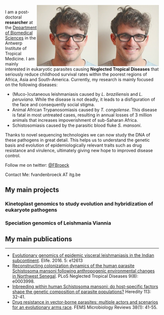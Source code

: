 
<img align="right" width="200" height="200" src="https://github.com/FreBio/FreBio.github.io/blob/master/images/IDsmall.JPG">
<img style="float: right;" width="200" height="200" src="https://github.com/FreBio/FreBio.github.io/blob/master/images/IDsmall.JPG">

I am a post-doctoral **researcher** at the [Department of Biomedical Sciences](http://www.itg.be/e/department-of-biomedical-sciences) in the Antwerp Institute of Tropical Medicine. I am mainly interested in eukaryotic parasites causing **Neglected Tropical Diseases** that seriously reduce childhood survival rates within the poorest regions of Africa, Asia and South-America. Currently, my research is mainly focused on the following diseases:
* (Muco-)cutaneous leishmaniasis caused by *L. braziliensis* and *L. peruviana*. While the disease is not deadly, it leads to a disfiguration of the face and consequently social stigma.
* Animal African Trypanosomiasis caused by *T. congolense*. This disease is fatal in most untreated cases, resulting in annual losses of 3 million animals that increases impoverishment of sub-Saharan Africa.
* Schistosomiasis caused by the parasitic blood fluke *S. mansoni*.

Thanks to novel sequencing technologies we can now study the DNA of these pathogens in great detail. This helps us to understand the genetic basis and evolution of epidemiologically relevant traits such as drug resistance and virulence, ultimately giving new hope to improved disease control.

Follow me on twitter: [@FBroeck](https://twitter.com/FBroeck)

Contact Me: fvandenbroeck AT itg.be

## My main projects
### Kinetoplast genomics to study evolution and hybridization of eukaryote pathogens
### Speciation genomics of Leishmania Viannia


## My main publications
---
* [Evolutionary genomics of epidemic visceral leishmaniasis in the Indian subcontinent](https://doi.org/10.7554/eLife.12613). Elife. 2016. 5: e12613
* [Reconstructing colonization dynamics of the human parasite Schistosoma mansoni following anthropogenic environmental changes in Northwest Senegal](https://doi.org/10.1371/journal.pntd.0003998). PLoS Neglected Tropical Diseases 9(8): e0003998.
* [Inbreeding within human Schistosoma mansoni: do host-specific factors shape the genetic composition of parasite populations?](https://doi.org/10.1038/hdy.2014.13) Heredity 113: 32-41.
* [Drug resistance in vector-borne parasites: multiple actors and scenarios for an evolutionary arms race](https://doi.org/10.1111/1574-6976.12032). FEMS Microbiology Reviews 38(1): 41-55.
